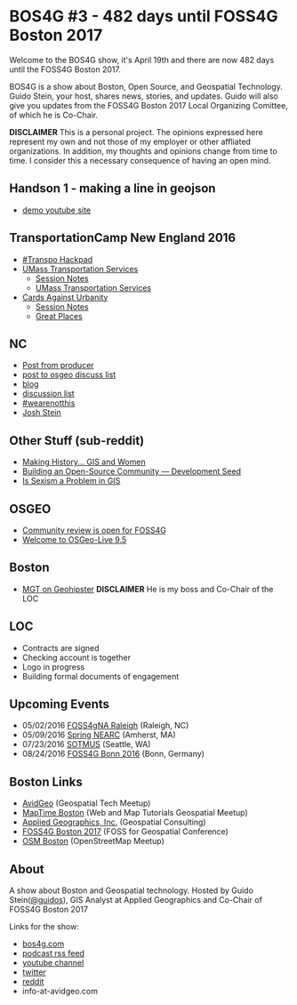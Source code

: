 # BOS4G #3 - 482 days until FOSS4G Boston 2017

Welcome to the BOS4G show, it's April 19th and there are now 482 days until the FOSS4G Boston 2017.

BOS4G is a show about Boston, Open Source, and Geospatial Technology. Guido Stein, your host, shares news, stories, and updates. Guido will also give you updates from the FOSS4G Boston 2017 Local Organizing Comittee, of which he is Co-Chair.

__DISCLAIMER__     This is a personal project. The opinions expressed here represent my own and not those of my employer or other affliated organizations. In addition, my thoughts and opinions change from time to time. I consider this a necessary consequence of having an open mind.

## Handson 1 - making a line in geojson

- [demo youtube site](https://www.youtube.com/watch?v=Xf2uO89icHo)

## TransportationCamp New England 2016

- [#Transpo Hackpad](https://tcamp2016ne.hackpad.com/SCHEDULE-YqduXgS1Whd)
- [UMass Transportation Services](https://github.com/umts)
    - [Session Notes](https://tcamp2016ne.hackpad.com/STUDENT-DEVELOPMENT-OPEN-SOURCE-TRANSIT-SOFTWARE-UMASS-TRANSIT-ejBpoNC94BX)
    - [UMass Transportation Services](https://github.com/umts)
- [Cards Against Urbanity](https://twitter.com/CardsAgainstUrb)
    - [Session Notes](https://tcamp2016ne.hackpad.com/GAME-HACKING-FOR-CIVIL-ENGAGEMENT-CARD-GAMES-GAME-NIGHT-BOARD-GAMES-CKc0d2IHsSo)
    - [Great Places](http://greaterplaces.com/)


## NC

- [Post from producer](https://2016.foss4g-na.org/ncga)
- [post to osgeo discuss list](https://lists.osgeo.org/pipermail/discuss/2016-March/015834.html)
- [blog](https://2016.foss4g-na.org/blog)
- [discussion list](https://groups.google.com/forum/#!forum/foss4gna2016-discuss)
- [#wearenotthis](https://twitter.com/hashtag/WeAreNotThis?src=hash)
- [Josh Stein](https://twitter.com/JoshStein_)


## Other Stuff (sub-reddit)

- [Making History... GIS and Women](http://storymaps.esri.com/stories/2014/WomenInGIS)
- [Building an Open-Source Community — Development Seed](http://opengis.dlinkddns.com/gis/opengis_eng.html)
- [Is Sexism a Problem in GIS](https://www.gislounge.com/is-sexism-a-problem-in-gis)


## OSGEO

- [Community review is open for FOSS4G](http://community-review.foss4g.org)
- [Welcome to OSGeo-Live 9.5 ](http://live.osgeo.org/en/index.html)


## Boston

- [MGT on Geohipster](http://geohipster.com/2016/04/11/michael-terner-choice-back) __DISCLAIMER__ He is my boss and Co-Chair of the LOC


## LOC

- Contracts are signed
- Checking account is together
- Logo in progress
- Building formal documents of engagement


## Upcoming Events

- 05/02/2016 [FOSS4gNA Raleigh](http://2016.foss4g-na.org) (Raleigh, NC)
- 05/09/2016 [Spring NEARC](http://nearc.sites.amherst.edu) (Amherst, MA)
- 07/23/2016 [SOTMUS](http://stateofthemap.us) (Seattle, WA)
- 08/24/2016 [FOSS4G Bonn 2016](http://2016.foss4g.org) (Bonn, Germany)


## Boston Links
- [AvidGeo](http://www.avidgeo.com) (Geospatial Tech Meetup)
- [MapTime Boston](http://www.meetup.com/Maptime-Boston) (Web and Map Tutorials Geospatial Meetup)
- [Applied Geographics, Inc.](www.appgeo.com) (Geospatial Consulting)
- [FOSS4G Boston 2017](http://2017.foss4g.org) (FOSS for Geospatial Conference)
- [OSM Boston](http://www.meetup.com/OpenStreetMap-Boston) (OpenStreetMap Meetup)


## About
A show about Boston and Geospatial technology. Hosted by Guido Stein([@guidos](http://www.twitter.com/guidos)), GIS Analyst at Applied Geographics and Co-Chair of FOSS4G Boston 2017

Links for the show:
- [bos4g.com](http://bos4g.com)
- [podcast rss feed](http://feeds.soundcloud.com/users/soundcloud:users:208014781/sounds.rss)
- [youtube channel](https://www.youtube.com/channel/UCZaniYbhIE23wmZU48-XgQg)
- [twitter](http://www.twitter.com/bos4g)
- [reddit](https://www.reddit.com/r/bos4g)
- info-at-avidgeo.com


